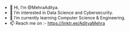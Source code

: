 - 👋 Hi, I’m @MehraAditya.
- 👀 I’m interested in Data Science and Cybersecurity.
- 🌱 I’m currently learning Computer Science & Engineering. 
- 📫 Reach me on :- https://linktr.ee/AdityaMehra

<!---
MehraAditya/MehraAditya is a ✨ special ✨ repository because its `README.md` (this file) appears on your GitHub profile.
You can click the Preview link to take a look at your changes.
--->
